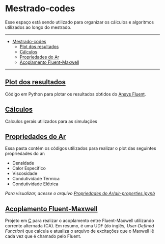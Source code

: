 # Mestrado-codes

Esse espaço está sendo utilizado para organizar os cálculos e algoritmos utilizados ao longo do mestrado.

---

- [Mestrado-codes](#mestrado-codes)
  - [Plot dos resultados](#plot-dos-resultados)
  - [Cálculos](#cálculos)
  - [Propriedades do Ar](#propriedades-do-ar)
  - [Acoplamento Fluent-Maxwell](#acoplamento-fluent-maxwell)

---

## [Plot dos resultados](https://github.com/rodolfoplondero/mestrado-codes/tree/main/plot-results)

Código em Python para plotar os resultados obtidos do [Ansys Fluent](https://www.ansys.com/products/fluids/ansys-fluent).

## [Cálculos](https://github.com/rodolfoplondero/mestrado-codes/tree/main/calcs)

Calculos gerais utilizados para as simulações

## [Propriedades do Ar](https://github.com/rodolfoplondero/mestrado-codes/tree/main/air-properties)

Essa pasta contém os códigos utilizados para realizar o plot das seguintes propriedades do ar:

- Densidade
- Calor Específico
- Viscosidade
- Condutividade Térmica
- Condutividade Elétrica

*Para visualizar, acesse o arquivo [Propriedades do Ar/air-properties.ipynb](https://github.com/rodolfoplondero/Mestrado/blob/main/Codigos/air-properties/air-properties.ipynb)*

## [Acoplamento Fluent-Maxwell](https://github.com/rodolfoplondero/mestrado-codes/tree/main/fluent-maxwell-coupling)

Projeto em [C](https://pt.wikipedia.org/wiki/C_%28linguagem_de_programa%C3%A7%C3%A3o%29) para realizar o acoplamento entre Fluent-Maxwell utilizando corrente alternada (CA). Em resumo, é uma UDF (do inglês, *User-Defined Function*) que calcula e atualiza o arquivo de excitações que o Maxwell lê cada vez que é chamado pelo Fluent.
